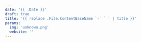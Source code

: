 ```yaml
---
date: '{{ .Date }}'
draft: true
title: '{{ replace .File.ContentBaseName `-` ` ` | title }}'
params:
  img: 'unknown.png'
  website: ''
---
```

